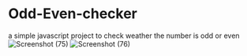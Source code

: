 # Odd-Even-checker
a simple javascript project to check weather the number is odd or even
![Screenshot (75)](https://github.com/Saniyakhan7543/Odd-Even-checker/assets/133801644/fd4049bd-0114-4909-a7d3-40935b509027)
![Screenshot (76)](https://github.com/Saniyakhan7543/Odd-Even-checker/assets/133801644/75daae41-3cd2-4a05-8b92-147e22b1e9f3)
